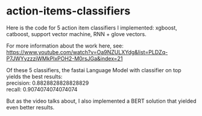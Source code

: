 # action-items-classifiers
Here is the code for 5 action item classifiers I implemented: xgboost, catboost, support vector machine, RNN + glove vectors. <br>

For more information about the work here, see: https://www.youtube.com/watch?v=Oa9NZULXYdg&list=PLDZq-P7JWYyzzziWMkPlxPOH2-M0rsJGa&index=21


Of these 5 classifiers, the fastai Language Model with classifier on top yields the best results:<br>
precision: 0.8828828828828829 <br>
recall: 0.9074074074074074 <br>

But as the video talks about, I also implemented a BERT solution that yielded even better results.
